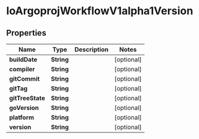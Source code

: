 

# IoArgoprojWorkflowV1alpha1Version


## Properties

Name | Type | Description | Notes
------------ | ------------- | ------------- | -------------
**buildDate** | **String** |  |  [optional]
**compiler** | **String** |  |  [optional]
**gitCommit** | **String** |  |  [optional]
**gitTag** | **String** |  |  [optional]
**gitTreeState** | **String** |  |  [optional]
**goVersion** | **String** |  |  [optional]
**platform** | **String** |  |  [optional]
**version** | **String** |  |  [optional]




